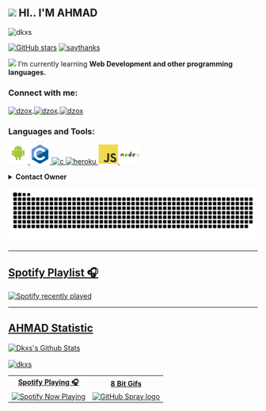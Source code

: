 ## <img height="40" src="https://raw.githubusercontent.com/innng/innng/master/assets/kyubey.gif"/> HI.. I'M AHMAD


<p align="left"> <img src="https://komarev.com/ghpvc/?username=dkxs&label=Profile%20views&color=0e75b6&style=flat" alt="dkxs" /> 
</p> 

[![GitHub stars](https://badgen.net/github/stars/Dkxs/bot-gwe1)](https://GitHub.com/Dkxs/bot-gwe1) [![saythanks](https://img.shields.io/badge/say-thanks-ff69b4.svg)](https://saythanks.io/to/kennethreitz)

<img src="https://media.giphy.com/media/mGcNjsfWAjY5AEZNw6/giphy.gif" width="50"> I’m currently learning **Web Development and other programming languages.**

<h3 align="left">Connect with me:</h3>
<p align="left">
<a href="https://www.youtube.com/channel/UCMAR68urCI5FGntI5ohUkOw?" target="blank"><img align="center" src="https://raw.githubusercontent.com/rahuldkjain/github-profile-readme-generator/master/src/images/icons/Social/youtube.svg" alt="dzox" height="30" width="40"/>
<a href=" https://instagram.com/dzox.skr" target="blank"><img align="center" src="https://raw.githubusercontent.com/Dkxs/hussainweb/main/icons/instagram.png" alt="dzox" width="30"/>
 <a href="https://www.tiktok.com/@zxc_org?_t=8UC6cdqtvnO&_r=1" target="blank"><img align="center" src="https://seeklogo.com/images/T/tik-tok-logo-E3F1A1B69E-seeklogo.com.png" alt="dzox" width="30"/></a>
</p>

<h3 align="left">Languages and Tools:</h3>
<p align="left"> <a href="https://developer.android.com" target="_blank" rel="noreferrer"> <img src="https://raw.githubusercontent.com/devicons/devicon/master/icons/android/android-original-wordmark.svg" alt="android" width="40" height="40"/> </a> <a href="https://www.cprogramming.com/" target="_blank" rel="noreferrer"> <img src="https://raw.githubusercontent.com/devicons/devicon/master/icons/c/c-original.svg" alt="c" width="40" height="40"/> </a> <a href="https://code.visualstudio.com/" target="_blank" rel="noreferrer"> <img src="https://raw.githubusercontent.com/hussainweb/hussainweb/main/icons/vscode.png" alt="c" width="40" height="40"/> </a> <a href="https://heroku.com" target="_blank" rel="noreferrer"> <img src="https://www.vectorlogo.zone/logos/heroku/heroku-icon.svg" alt="heroku" width="40" height="40"/> </a> <a href="https://developer.mozilla.org/en-US/docs/Web/JavaScript" target="_blank" rel="noreferrer"> <img src="https://raw.githubusercontent.com/devicons/devicon/master/icons/javascript/javascript-original.svg" alt="javascript" width="40" height="40"/> </a> <a href="https://nodejs.org" target="_blank" rel="noreferrer"> <img src="https://raw.githubusercontent.com/devicons/devicon/master/icons/nodejs/nodejs-original-wordmark.svg" alt="nodejs" width="40" height="40"/> </a> </p>

<!-- Contact Owner -->
<b><details><summary>Contact Owner</summary></b>

<h3> <img src="https://emojis.slackmojis.com/emojis/images/1621024394/39092/cat-roll.gif?1621024394" width="28" /> Chat Gwe Cui <3</a></h3>
<p align="center">
<a href="https://wa.me/6288990007937"><img src="https://www.svgrepo.com/show/122874/whatsapp.svg" width="100"/>
</p>

</details>

<p align="center">
<img src="https://github.com/Platane/snk/raw/output/github-contribution-grid-snake.svg" alt="nz" width="700"/>
</p>

------

<h2> Spotify Playlist 🎧</h2> 
	
![Spotify recently played](https://spotify-recently-played-readme.vercel.app/api?user=31zijfljhashrlt3edrsfq6kovau&unique=true) <!-- [![spotify-github-profile](https://spotify-github-profile.vercel.app/api/view?uid=31zijfljhashrlt3edrsfq6kovau&cover_image=true&theme=compact)](https://spotify-github-profile.vercel.app/api/view?uid=31zijfljhashrlt3edrsfq6kovau&redirect=true) -->
</p>
	
------
		
<table>
  <tbody><tr>
    <th align="center">Spotify Playing 🎧</th>
    <th align="center">8 Bit Gifs</th>
  </tr>
  <tr>
    <td align="center">
<a target="_blank" rel="noopener noreferrer" href="https://github.com/lowlighter/metrics/blob/examples/metrics.classic.svg"><img alt="Spotify Now Playing" src="https://now-playing-on-spotify.vercel.app/api/spotify" style="max-width: 100%;" width="350"></a>
</td>
<td align="center">
<a target="_blank" rel="noopener noreferrer" href="https://github.com/lowlighter/metrics/blob/examples/metrics.organization.svg"><img alt="GitHub Spray logo" src="https://i.imgur.com/nPZyGNo.gif" style="max-width: 100%;" width="200"></a>
</td>
	  
</p>	  

	
<h2> AHMAD Statistic </h2> 	
	
 <img align="center" src="https://github-readme-stats.vercel.app/api?username=Dkxs&show_icons=true&include_all_commits=true&theme=radical&hide_border=true" alt="Dkxs's Github Stats" height="180rem" /> </p>

<p><img align="center" src="https://github-readme-streak-stats.herokuapp.com/?user=dkxs&" alt="dkxs" /></p>
